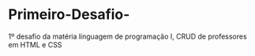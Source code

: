 # Primeiro-Desafio-
1º desafio da matéria linguagem de programação I, CRUD de professores em HTML e CSS 
